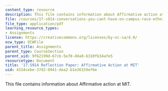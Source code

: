 ```yaml
---
content_type: resource
description: This file contains information about Affirmative action at MIT.
file: /courses/17-s914-conversations-you-cant-have-on-campus-race-ethnicity-gender-and-identity-spring-2012/4154cebe37d20941dea2b1e36159ef6e_MIT17_S914S12_aa1.pdf
file_type: application/pdf
learning_resource_types:
- Assignments
license: https://creativecommons.org/licenses/by-nc-sa/4.0/
ocw_type: OCWFile
parent_title: Assignments
parent_type: CourseSection
parent_uid: 9f62199d-67cb-5e70-d4a8-6310fb34afe5
resourcetype: Document
title: '17.S914 Reflection Paper: Affirmative Action at MIT'
uid: 4154cebe-37d2-0941-dea2-b1e36159ef6e
---
```

This file contains information about Affirmative action at MIT.